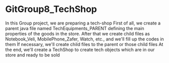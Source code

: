 # GitGroup8_TechShop

In this Group project, we are preparing a tech-shop
First of all, we create a parent java file named TechEquipments_PARENT defining the main properties of the goods in the store.
After that we create child files as Notebook_Veli, MobilePhone_Zafer, Watch, etc., and we'll fill up the codes in them
İf necessary, we'll create child files to the parent or those child files
At the end, we'll create a TechShop to create tech objects which are in our store and ready to be sold
